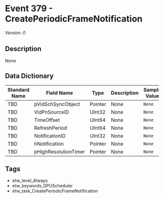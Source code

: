 # Event 379 - CreatePeriodicFrameNotification
###### Version: 0

## Description
None

## Data Dictionary
|Standard Name|Field Name|Type|Description|Sample Value|
|---|---|---|---|---|
|TBD|pVidSchSyncObject|Pointer|None|`None`|
|TBD|VidPnSourceID|UInt32|None|`None`|
|TBD|TimeOffset|UInt64|None|`None`|
|TBD|RefreshPeriod|UInt64|None|`None`|
|TBD|NotificationID|UInt32|None|`None`|
|TBD|hNotification|Pointer|None|`None`|
|TBD|pHighResolutionTimer|Pointer|None|`None`|

## Tags
* etw_level_Always
* etw_keywords_GPUScheduler
* etw_task_CreatePeriodicFrameNotification